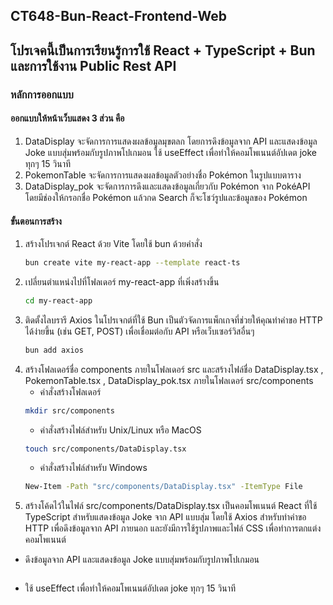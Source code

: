 ## CT648-Bun-React-Frontend-Web
## โปรเจคนี้เป็นการเรียนรู้การใช้ React + TypeScript + Bun และการใช้งาน Public Rest API
### หลักการออกแบบ
#### ออกแบบให้หน้าเว็บแสดง 3 ส่วน คือ
1. DataDisplay จะจัดการการแสดงผลข้อมูลมุขตลก โดยการดึงข้อมูลจาก API และแสดงข้อมูล Joke แบบสุ่มพร้อมกับรูปภาพโปเกมอน ใช้ useEffect เพื่อทำให้คอมโพเนนต์อัปเดต joke ทุกๆ 15 วินาที
2. PokemonTable จะจัดการการแสดงผลข้อมูลตัวอย่างชื่อ Pokémon ในรูปแบบตาราง
3. DataDisplay_pok จะจัดการการดึงและแสดงข้อมูลเกี่ยวกับ Pokémon จาก PokéAPI โดยมีช่องให้กรอกชื่อ Pokémon แล้วกด Search ก็จะโชว์รูปและข้อมูลของ Pokémon

#### ขั้นตอนการสร้าง
1. สร้างโปรเจกต์ React ด้วย Vite โดยใช้ bun ด้วยคำสั่ง
   ```bash
   bun create vite my-react-app --template react-ts
   ```
2. เปลี่ยนตำแหน่งไปที่โฟลเดอร์ my-react-app ที่เพิ่งสร้างขึ้น
   ```bash   
   cd my-react-app
   ```
3. ติดตั้งไลบรารี Axios ในโปรเจกต์ที่ใช้ Bun เป็นตัวจัดการแพ็กเกจที่ช่วยให้คุณทำคำขอ HTTP ได้ง่ายขึ้น (เช่น GET, POST) เพื่อเชื่อมต่อกับ API หรือเว็บเซอร์วิสอื่นๆ
   ```bash   
   bun add axios
   ```
4. สร้างโฟลเดอร์ชื่อ components ภายในโฟลเดอร์ src และสร้างไฟล์ชื่อ DataDisplay.tsx  , PokemonTable.tsx  , DataDisplay_pok.tsx  ภายในโฟลเดอร์ src/components
   - คำสั่งสร้างโฟลเดอร์
   ```bash   
   mkdir src/components
   ```
   - คำสั่งสร้างไฟล์สำหรับ Unix/Linux หรือ MacOS
   ```bash   
   touch src/components/DataDisplay.tsx
   ```
   - คำสั่งสร้างไฟล์สำหรับ Windows
   ```bash   
   New-Item -Path "src/components/DataDisplay.tsx" -ItemType File
   ```
5. สร้างโค้ดไว้ในไฟล์ src/components/DataDisplay.tsx เป็นคอมโพเนนต์ React ที่ใช้ TypeScript สำหรับแสดงข้อมูล Joke จาก API แบบสุ่ม โดยใช้ Axios สำหรับทำคำขอ HTTP เพื่อดึงข้อมูลจาก API ภายนอก และยังมีการใช้รูปภาพและไฟล์ CSS เพื่อทำการตกแต่งคอมโพเนนต์
-	ดึงข้อมูลจาก API และแสดงข้อมูล Joke แบบสุ่มพร้อมกับรูปภาพโปเกมอน
   ```bash   
   
   ```
-	ใช้ useEffect เพื่อทำให้คอมโพเนนต์อัปเดต joke ทุกๆ 15 วินาที


   
